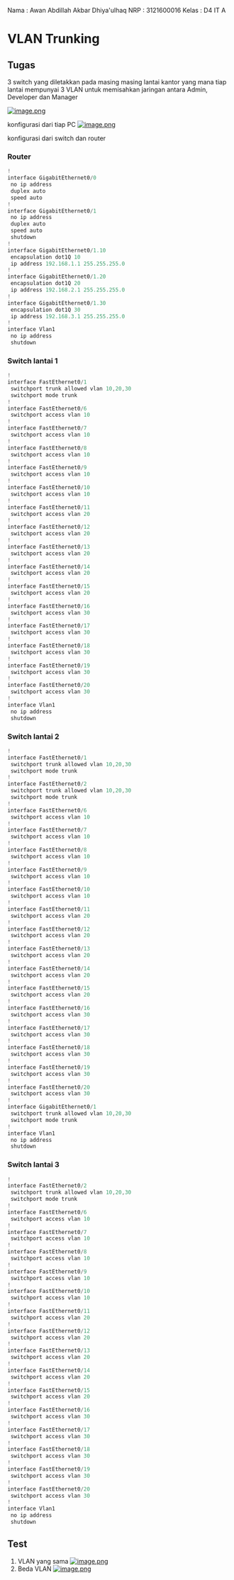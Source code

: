 Nama    : Awan Abdillah Akbar Dhiya'ulhaq
NRP     : 3121600016
Kelas   : D4 IT A


# **VLAN Trunking**
 
## Tugas
3 switch yang diletakkan pada masing masing lantai kantor yang mana tiap lantai mempunyai 3 VLAN untuk memisahkan jaringan antara Admin, Developer dan Manager

[![image.png](https://i.postimg.cc/jC0C5wNC/image.png)](https://postimg.cc/cthdkJFN)

konfigurasi dari tiap PC
[![image.png](https://i.postimg.cc/vBnCLckW/image.png)](https://postimg.cc/R6MPvVMF)

konfigurasi dari switch dan router
### Router
```powershell
!
interface GigabitEthernet0/0
 no ip address
 duplex auto
 speed auto
!
interface GigabitEthernet0/1
 no ip address
 duplex auto
 speed auto
 shutdown
!
interface GigabitEthernet0/1.10
 encapsulation dot1Q 10
 ip address 192.168.1.1 255.255.255.0
!
interface GigabitEthernet0/1.20
 encapsulation dot1Q 20
 ip address 192.168.2.1 255.255.255.0
!
interface GigabitEthernet0/1.30
 encapsulation dot1Q 30
 ip address 192.168.3.1 255.255.255.0
!
interface Vlan1
 no ip address
 shutdown
```

### Switch lantai 1
```powershell
!
interface FastEthernet0/1
 switchport trunk allowed vlan 10,20,30
 switchport mode trunk
!
interface FastEthernet0/6
 switchport access vlan 10
!
interface FastEthernet0/7
 switchport access vlan 10
!
interface FastEthernet0/8
 switchport access vlan 10
!
interface FastEthernet0/9
 switchport access vlan 10
!
interface FastEthernet0/10
 switchport access vlan 10
!
interface FastEthernet0/11
 switchport access vlan 20
!
interface FastEthernet0/12
 switchport access vlan 20
!
interface FastEthernet0/13
 switchport access vlan 20
!
interface FastEthernet0/14
 switchport access vlan 20
!
interface FastEthernet0/15
 switchport access vlan 20
!
interface FastEthernet0/16
 switchport access vlan 30
!
interface FastEthernet0/17
 switchport access vlan 30
!
interface FastEthernet0/18
 switchport access vlan 30
!
interface FastEthernet0/19
 switchport access vlan 30
!
interface FastEthernet0/20
 switchport access vlan 30
!
interface Vlan1
 no ip address
 shutdown
```
### Switch lantai 2
```powershell
!
interface FastEthernet0/1
 switchport trunk allowed vlan 10,20,30
 switchport mode trunk
!
interface FastEthernet0/2
 switchport trunk allowed vlan 10,20,30
 switchport mode trunk
!
interface FastEthernet0/6
 switchport access vlan 10
!
interface FastEthernet0/7
 switchport access vlan 10
!
interface FastEthernet0/8
 switchport access vlan 10
!
interface FastEthernet0/9
 switchport access vlan 10
!
interface FastEthernet0/10
 switchport access vlan 10
!
interface FastEthernet0/11
 switchport access vlan 20
!
interface FastEthernet0/12
 switchport access vlan 20
!
interface FastEthernet0/13
 switchport access vlan 20
!
interface FastEthernet0/14
 switchport access vlan 20
!
interface FastEthernet0/15
 switchport access vlan 20
!
interface FastEthernet0/16
 switchport access vlan 30
!
interface FastEthernet0/17
 switchport access vlan 30
!
interface FastEthernet0/18
 switchport access vlan 30
!
interface FastEthernet0/19
 switchport access vlan 30
!
interface FastEthernet0/20
 switchport access vlan 30
!
interface GigabitEthernet0/1
 switchport trunk allowed vlan 10,20,30
 switchport mode trunk
!
interface Vlan1
 no ip address
 shutdown
```
### Switch lantai 3
```powershell
!
interface FastEthernet0/2
 switchport trunk allowed vlan 10,20,30
 switchport mode trunk
!
interface FastEthernet0/6
 switchport access vlan 10
!
interface FastEthernet0/7
 switchport access vlan 10
!
interface FastEthernet0/8
 switchport access vlan 10
!
interface FastEthernet0/9
 switchport access vlan 10
!
interface FastEthernet0/10
 switchport access vlan 10
!
interface FastEthernet0/11
 switchport access vlan 20
!
interface FastEthernet0/12
 switchport access vlan 20
!
interface FastEthernet0/13
 switchport access vlan 20
!
interface FastEthernet0/14
 switchport access vlan 20
!
interface FastEthernet0/15
 switchport access vlan 20
!
interface FastEthernet0/16
 switchport access vlan 30
!
interface FastEthernet0/17
 switchport access vlan 30
!
interface FastEthernet0/18
 switchport access vlan 30
!
interface FastEthernet0/19
 switchport access vlan 30
!
interface FastEthernet0/20
 switchport access vlan 30
!
interface Vlan1
 no ip address
 shutdown
```

## Test
1. VLAN yang sama
   [![image.png](https://i.postimg.cc/25WfTcBb/image.png)](https://postimg.cc/CZwtx47S)
2. Beda VLAN
   [![image.png](https://i.postimg.cc/k4DKkSqb/image.png)](https://postimg.cc/cgyv3rKx)